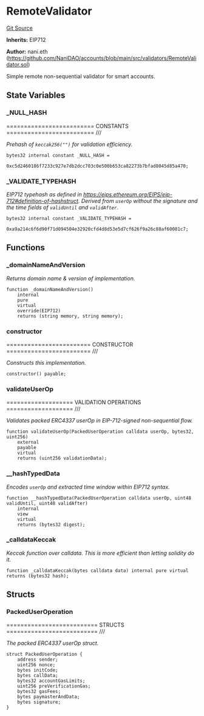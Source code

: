 # RemoteValidator
[Git Source](https://github.com/NaniDAO/accounts/blob/e8688d40b41a4f91d7244ea40c12251a38f039f2/src/validators/RemoteValidator.sol)

**Inherits:**
EIP712

**Author:**
nani.eth (https://github.com/NaniDAO/accounts/blob/main/src/validators/RemoteValidator.sol)

Simple remote non-sequential validator for smart accounts.


## State Variables
### _NULL_HASH
========================= CONSTANTS ========================= ///

*Prehash of `keccak256("")` for validation efficiency.*


```solidity
bytes32 internal constant _NULL_HASH =
    0xc5d2460186f7233c927e7db2dcc703c0e500b653ca82273b7bfad8045d85a470;
```


### _VALIDATE_TYPEHASH
*EIP712 typehash as defined in https://eips.ethereum.org/EIPS/eip-712#definition-of-hashstruct.
Derived from `userOp` without the signature and the time fields of `validUntil` and `validAfter`.*


```solidity
bytes32 internal constant _VALIDATE_TYPEHASH =
    0xa9a214c6f6d90f71d094504e32920cfd4d8d53e5d7cf626f9a26c88af60081c7;
```


## Functions
### _domainNameAndVersion

*Returns domain name
& version of implementation.*


```solidity
function _domainNameAndVersion()
    internal
    pure
    virtual
    override(EIP712)
    returns (string memory, string memory);
```

### constructor

======================== CONSTRUCTOR ======================== ///

*Constructs
this implementation.*


```solidity
constructor() payable;
```

### validateUserOp

=================== VALIDATION OPERATIONS =================== ///

*Validates packed ERC4337 userOp in EIP-712-signed non-sequential flow.*


```solidity
function validateUserOp(PackedUserOperation calldata userOp, bytes32, uint256)
    external
    payable
    virtual
    returns (uint256 validationData);
```

### __hashTypedData

*Encodes `userOp` and extracted time window within EIP712 syntax.*


```solidity
function __hashTypedData(PackedUserOperation calldata userOp, uint48 validUntil, uint48 validAfter)
    internal
    view
    virtual
    returns (bytes32 digest);
```

### _calldataKeccak

*Keccak function over calldata. This is more efficient than letting solidity do it.*


```solidity
function _calldataKeccak(bytes calldata data) internal pure virtual returns (bytes32 hash);
```

## Structs
### PackedUserOperation
========================== STRUCTS ========================== ///

*The packed ERC4337 userOp struct.*


```solidity
struct PackedUserOperation {
    address sender;
    uint256 nonce;
    bytes initCode;
    bytes callData;
    bytes32 accountGasLimits;
    uint256 preVerificationGas;
    bytes32 gasFees;
    bytes paymasterAndData;
    bytes signature;
}
```

